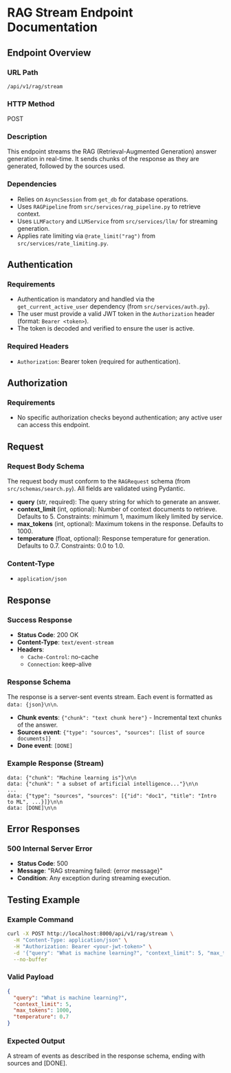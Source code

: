 # RAG Stream Endpoint Documentation

## Endpoint Overview

### URL Path
`/api/v1/rag/stream`

### HTTP Method
POST

### Description
This endpoint streams the RAG (Retrieval-Augmented Generation) answer generation in real-time. It sends chunks of the response as they are generated, followed by the sources used.

### Dependencies
- Relies on `AsyncSession` from `get_db` for database operations.
- Uses `RAGPipeline` from `src/services/rag_pipeline.py` to retrieve context.
- Uses `LLMFactory` and `LLMService` from `src/services/llm/` for streaming generation.
- Applies rate limiting via `@rate_limit("rag")` from `src/services/rate_limiting.py`.

## Authentication

### Requirements
- Authentication is mandatory and handled via the `get_current_active_user` dependency (from `src/services/auth.py`).
- The user must provide a valid JWT token in the `Authorization` header (format: `Bearer <token>`).
- The token is decoded and verified to ensure the user is active.

### Required Headers
- `Authorization`: Bearer token (required for authentication).

## Authorization

### Requirements
- No specific authorization checks beyond authentication; any active user can access this endpoint.

## Request

### Request Body Schema
The request body must conform to the `RAGRequest` schema (from `src/schemas/search.py`). All fields are validated using Pydantic.

- **query** (str, required): The query string for which to generate an answer.
- **context_limit** (int, optional): Number of context documents to retrieve. Defaults to 5. Constraints: minimum 1, maximum likely limited by service.
- **max_tokens** (int, optional): Maximum tokens in the response. Defaults to 1000.
- **temperature** (float, optional): Response temperature for generation. Defaults to 0.7. Constraints: 0.0 to 1.0.

### Content-Type
- `application/json`

## Response

### Success Response
- **Status Code**: 200 OK
- **Content-Type**: `text/event-stream`
- **Headers**:
  - `Cache-Control`: no-cache
  - `Connection`: keep-alive

### Response Schema
The response is a server-sent events stream. Each event is formatted as `data: {json}\n\n`.

- **Chunk events**: `{"chunk": "text chunk here"}` - Incremental text chunks of the answer.
- **Sources event**: `{"type": "sources", "sources": [list of source documents]}`
- **Done event**: `[DONE]`

### Example Response (Stream)
```
data: {"chunk": "Machine learning is"}\n\n
data: {"chunk": " a subset of artificial intelligence..."}\n\n
...
data: {"type": "sources", "sources": [{"id": "doc1", "title": "Intro to ML", ...}]}\n\n
data: [DONE]\n\n
```

## Error Responses

### 500 Internal Server Error
- **Status Code**: 500
- **Message**: "RAG streaming failed: {error message}"
- **Condition**: Any exception during streaming execution.

## Testing Example

### Example Command
```bash
curl -X POST http://localhost:8000/api/v1/rag/stream \
  -H "Content-Type: application/json" \
  -H "Authorization: Bearer <your-jwt-token>" \
  -d '{"query": "What is machine learning?", "context_limit": 5, "max_tokens": 1000, "temperature": 0.7}' \
  --no-buffer
```

### Valid Payload
```json
{
  "query": "What is machine learning?",
  "context_limit": 5,
  "max_tokens": 1000,
  "temperature": 0.7
}
```

### Expected Output
A stream of events as described in the response schema, ending with sources and [DONE].